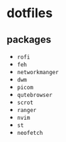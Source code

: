 dotfiles
========================

packages
------------

 - `rofi`
 - `feh`
 - `networkmanger`
 - `dwm`
 - `picom`
 - `qutebrowser`
 - `scrot`
 - `ranger`
 - `nvim`
 - `st`
 - `neofetch`
